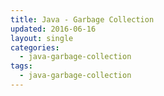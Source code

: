 ```yaml
---
title: Java - Garbage Collection
updated: 2016-06-16
layout: single
categories:
  - java-garbage-collection
tags:
  - java-garbage-collection
---
```




